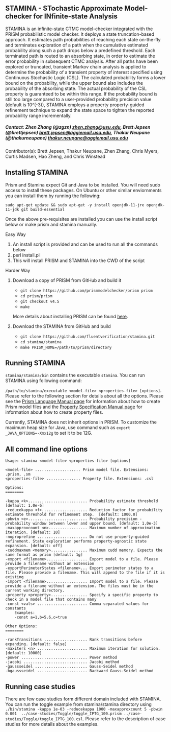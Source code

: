 ## STAMINA - STochastic Approximate Model-checker for INfinite-state Analysis

STAMINA is an infinite-state CTMC model-checker integrated with the PRISM probabilistic model checker. It deploys a state truncation-based approach. It estimates path probabilities of reaching each state on-the-fly and terminates exploration of a path when the cumulative estimated probability along such a path drops below a predefined threshold. Each terminated path is routed to an absorbing state, in order to estimate the error probability in subsequent CTMC analysis.  After all paths have been explored or truncated, transient Markov chain analysis is applied to determine the probability of a transient property of interest specified using Continuous Stochastic Logic (CSL).  The calculated probability forms a lower bound on the probability, while the upper bound also includes the probability of the absorbing state. The actual probability of the CSL property is guaranteed to be within this range. If the probability bound is still too large compared to a user-provided probability precision value (default is 10^(-3)), STAMINA employs a property property-guided refinement technique to expand the state space to tighten the reported probability range incrementally.

##### Contact: Zhen Zhang (@zgzn) zhen.zhang@usu.edu, Brett Jepsen (@brettjepsen) brett.jepsen@aggiemail.usu.edu, Thakur Neupane (@thakurneupane) thakur.neupane@aggiemail.usu.edu 
               

Contributor(s): Brett Jepsen, Thakur Neupane, Zhen Zhang, Chris Myers, Curtis Madsen, Hao Zheng, and Chris Winstead

## Installing STAMINA

Prism and Stamina expect Git and Java to be installed. You will need sudo access to install these packages. On Ubuntu or other similar enviornments you can install them by running the following:

``sudo apt-get update && sudo apt-get -y install openjdk-11-jre openjdk-11-jdk git build-essential``

Once the above pre-requisites are installed you can use the install script below or make prism and stamina manually.

Easy Way
1. An install script is provided and can be used to run all the commands below
2. perl install.pl
3. This will install PRISM and STAMINA into the CWD of the script

Harder Way
1. Download a copy of PRISM from GitHub and build it
  	* ``git clone https://github.com/prismmodelchecker/prism prism``
  	* ``cd prism/prism``
    * ``git checkout v4.5``
  	* ``make``

  	More details about installing PRISM can be found [here](http://www.prismmodelchecker.org/).

2. Download the STAMINA from GitHub and build 
  	* ``git clone https://github.com/fluentverification/stamina.git``
  	* ``cd stamina/stamina``
  	* ``make PRISM_HOME=/path/to/prism/directory``

## Running STAMINA

``stamina/stamina/bin`` contains the executable ``stamina``. You can run STAMINA using following command: 

``/path/to/stamina/executable <model-file> <properties-file> [options]``. Please refer to the following section for details about all the options. Please see the [Prism Language Manual page](https://www.prismmodelchecker.org/manual/ThePRISMLanguage/Introduction) for information about how to create Prism model files and the [Property Specification Manual page](https://www.prismmodelchecker.org/manual/PropertySpecification/Introduction) for information about how to create property files.

Currently, STAMINA does not inherit options in PRISM. To customize the maximum heap size for Java, use command such as ``export _JAVA_OPTIONS=-Xmx12g`` to set it to be 12G. 


## All command line options

```
Usage: stamina <model-file> <properties-file> [options]

<model-file> .................... Prism model file. Extensions: .prism, .sm
<properties-file> ............... Property file. Extensions: .csl

Options:
========

-kappa <k>.......................... Probability estimate threshold [default: 1.0e-6]
-reducekappa <f>.................... Reduction factor for probability estimate threshold for refinement step.  [default: 1000.0]
-pbwin <e>.......................... Probability precision - probability window between lower and upper bound. [default: 1.0e-3]
-maxapproxcount <n>................. Maximum number of approximation iteration. [default: 10]
-noproprefine ...................... Do not use property-guided refinement. State exploration performs property-agnostic state expansion. [default: off]
-cuddmaxmem <memory>................ Maximum cudd memory. Expects the same format as prism [default: 1g]
-export <filename>.................. Export model to a file. Please provide a filename without an extension
-exportPerimeterStates <filename>... Export perimeter states to a file. Please provide a filename. This will append to the file if it is existing
-import <filename>.................. Import model to a file. Please provide a filename without an extension. The files must be in the current working directory.
-property <property>................ Specify a specific property to check in a model file that contains many
-const <vals> ...................... Comma separated values for constants
	Examples:
	-const a=1,b=5.6,c=true

Other Options:
========

-rankTransitions ................... Rank transitions before expanding. [default: false]
-maxiters <n> ...................... Maximum iteration for solution. [default: 10000]
-power ............................. Power method
-jacobi ............................ Jacobi method
-gaussseidel ....................... Gauss-Seidel method
-bgaussseidel ...................... Backward Gauss-Seidel method
```

## Running case studies
There are few case studies form different domain included with STAMINA. You can run the toggle example from stamina/stamina directory using ``./bin/stamina -kappa 1e-03 -reducekappa 1000 -maxapproxcount 5 -pbwin 0.001  ../case-studies/Toggle/toggle_IPTG_100.prism ../case-studies/Toggle/toggle_IPTG_100.csl``. Please refer to the description of case studies for more details about the examples.
